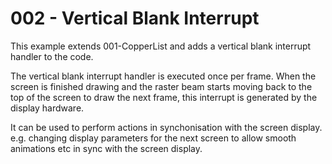 # 002 - Vertical Blank Interrupt
This example extends 001-CopperList and adds a vertical blank interrupt handler to the code.

The vertical blank interrupt handler is executed once per frame. 
When the screen is finished drawing and the raster beam starts moving back to the top of the screen to draw the next frame, this interrupt is generated by the display hardware.

It can be used to perform actions in synchonisation with the screen display.
 e.g. changing display parameters for the next screen to allow smooth animations etc in sync with the screen display.

 


